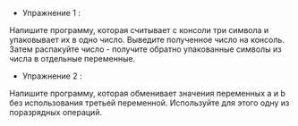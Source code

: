- Упражнение 1 :

Напишите программу, которая считывает с консоли три символа и упаковывает их в одно число. Выведите полученное число на консоль. Затем распакуйте число - получите обратно упакованные символы из числа в отдельные переменные.

- Упражнение 2 :

Напишите программу, которая обменивает значения переменных a и b без использования третьей переменной. Используйте для этого одну из поразрядных операций.
